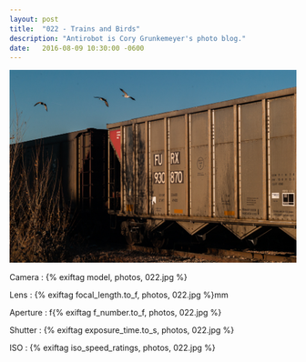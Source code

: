 ```yaml
---
layout: post
title:  "022 - Trains and Birds"
description: "Antirobot is Cory Grunkemeyer's photo blog."
date:   2016-08-09 10:30:00 -0600
---
```


![022 - Trains and Birds](/photos/022.jpg)

Camera
: {% exiftag model, photos, 022.jpg %}

Lens
: {% exiftag focal_length.to_f, photos, 022.jpg %}mm

Aperture
: f{% exiftag f_number.to_f, photos, 022.jpg %}

Shutter
: {% exiftag exposure_time.to_s, photos, 022.jpg %}

ISO
: {% exiftag iso_speed_ratings, photos, 022.jpg %}
